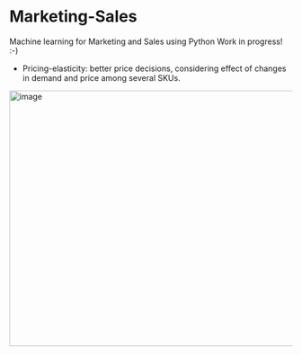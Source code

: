# Marketing-Sales
Machine learning for Marketing and Sales using Python
Work in progress! :-)

- Pricing-elasticity: better price decisions, considering effect of changes in demand and price among several SKUs.

<img width="1067" height="455" alt="image" src="https://github.com/user-attachments/assets/1f4b01ac-ec8d-433a-91f6-a10bab685024" />
